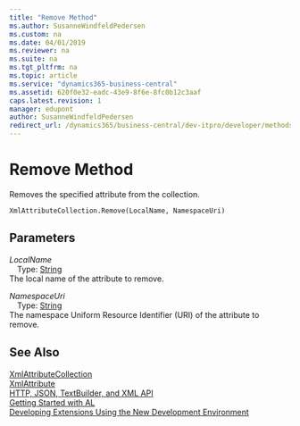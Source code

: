 ```yaml
---
title: "Remove Method"
ms.author: SusanneWindfeldPedersen
ms.custom: na
ms.date: 04/01/2019
ms.reviewer: na
ms.suite: na
ms.tgt_pltfrm: na
ms.topic: article
ms.service: "dynamics365-business-central"
ms.assetid: 620f0e32-eadc-43e9-8f6e-8fc0b12c3aaf
caps.latest.revision: 1
manager: edupont
author: SusanneWindfeldPedersen
redirect_url: /dynamics365/business-central/dev-itpro/developer/methods-auto/library
---
```

<!--This topic is deprected, see redirection URL-->

# Remove Method
Removes the specified attribute from the collection.  
```  
XmlAttributeCollection.Remove(LocalName, NamespaceUri)  
```  
## Parameters
*LocalName*    
&emsp;Type: [String](../datatypes/devenv-text-data-type.md)  
The local name of the attribute to remove.  
  
*NamespaceUri*    
&emsp;Type: [String](../datatypes/devenv-text-data-type.md)  
The namespace Uniform Resource Identifier (URI) of the attribute to remove.  
  
## See Also
[XmlAttributeCollection](xmlattributecollection-class.md)  
[XmlAttribute](xmlattribute-class.md)  
[HTTP, JSON, TextBuilder, and XML API](../devenv-restapi-overview.md)  
[Getting Started with AL](../devenv-get-started.md)  
[Developing Extensions Using the New Development Environment](../devenv-dev-overview.md)  

